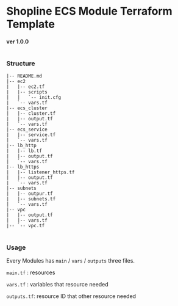 # Shopline ECS Module Terraform Template 

#### ver 1.0.0

#

### Structure

```
|-- README.md
|-- ec2
|   |-- ec2.tf
|   |-- scripts
|   |   `-- init.cfg
|   `-- vars.tf
|-- ecs_cluster
|   |-- cluster.tf
|   |-- output.tf
|   `-- vars.tf
|-- ecs_service
|   |-- service.tf
|   `-- vars.tf
|-- lb_http
|   |-- lb.tf
|   |-- output.tf
|   `-- vars.tf
|-- lb_https
|   |-- listener_https.tf
|   |-- output.tf
|   `-- vars.tf
|-- subnets
|   |-- outpur.tf
|   |-- subnets.tf
|   `-- vars.tf
|-- vpc
|   |-- output.tf
|   |-- vars.tf
|-- `-- vpc.tf

```

#

### Usage

Every Modules has `main` / `vars` / `outputs` three files.

`main.tf`   : resources 

`vars.tf`   : variables that resource needed

`outputs.tf`: resource ID that other resource needed

